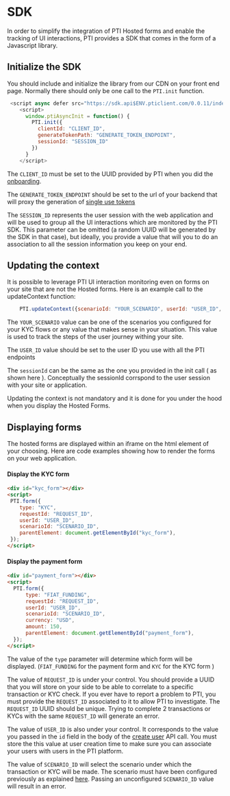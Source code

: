 # SDK

In order to simplify the integration of PTI Hosted forms and enable the tracking of UI interactions, 
PTI provides a SDK that comes in the form of a Javascript library.

## Initialize the SDK

You should include and initialize the library from our CDN on your front end page. 
Normally there should only be one call to the `PTI.init` function.

```js
 <script async defer src="https://sdk.api$ENV.pticlient.com/0.0.11/index.js"></script>
    <script>
      window.ptiAsyncInit = function() {
        PTI.init({
          clientId: "CLIENT_ID",
          generateTokenPath: "GENERATE_TOKEN_ENDPOINT",
          sessionId: "SESSION_ID"
        })
      }
    </script>
```

The `CLIENT_ID` must be set to the UUID provided by PTI when you did the [onboarding](onboarding.md).

The `GENERATE_TOKEN_ENDPOINT` should be set to the url of your backend that will proxy the generation of [single use tokens](auth.md#single-use-tokens)

The `SESSION_ID` represents the user session with the web application and will be used to group all the UI interactions which are monitored by the PTI SDK.
This parameter can be omitted (a random UUID will be generated by the SDK in that case), but ideally, 
you provide a value that will you to do an association to all the session information you keep on your end.


## Updating the context

It is possible to leverage PTI UI interaction monitoring even on forms on your site that are not the Hosted forms.
Here is an example call to the updateContext function:

```js
    PTI.updateContext({scenarioId: "YOUR_SCENARIO", userId: "USER_ID", sessionId: PTI.config.sessionId});
```

The `YOUR_SCENARIO` value can be one of the scenarios you configured for your KYC flows or any value that makes sense in your situation.
This value is used to track the steps of the user journey withing your site.

The `USER_ID` value should be set to the user ID you use with all the PTI endpoints

The `sessionId` can be the same as the one you provided in the init call ( as shown here ). Conceptually the sessionId corrspond to
the user session with your site or application.

Updating the context is not mandatory and it is done for you under the hood when you display the Hosted Forms.

## Displaying forms

The hosted forms are displayed within an iframe on the html element of your choosing. Here are code examples showing how to
render the forms on your web application.

#### Display the KYC form

```html
<div id="kyc_form"></div>
<script>
 PTI.form({
    type: "KYC",
    requestId: "REQUEST_ID",
    userId: "USER_ID",
    scenarioId: "SCENARIO_ID",
    parentElement: document.getElementById("kyc_form"),
 });
</script>
```

#### Display the payment form

```html
<div id="payment_form"></div>
<script>
  PTI.form({
      type: "FIAT_FUNDING",
      requestId: "REQUEST_ID",
      userId: "USER_ID",
      scenarioId: "SCENARIO_ID",
      currency: "USD",
      amount: 150,
      parentElement: document.getElementById("payment_form"),
  });
</script>  
```

The value of the `type` parameter will determine which form will be displayed. (`FIAT_FUNDING` for the payment form and `KYC` for the KYC form )

The value of `REQUEST_ID` is under your control. You should provide a UUID that you will store on your side to be able to correlate to a specific
transaction or KYC check. If you ever have to report a problem to PTI, you must provide the `REQUEST_ID` associated to it to allow PTI to investigate.
The `REQUEST_ID` UUID should be unique. Trying to complete 2 transactions or KYCs with the same `REQUEST_ID` will generate an error.

The value of `USER_ID` is also under your control. It corresponds to the value you passed in the `id` field in the body of the [create user](https://provenancetech.github.io/pti-docs/api/v0/#/default/post_users) API call.
You must store the this value at user creation time to make sure you can associate your users with users in the PTI platform.

The value of `SCENARIO_ID` will select the scenario under which the transaction or KYC will be made.
The scenario must have been configured previously as explained [here](kyc.md).
Passing an unconfigured `SCENARIO_ID` value will result in an error. 
